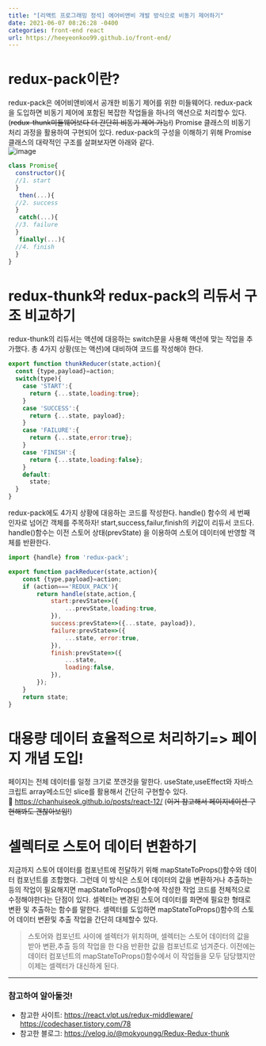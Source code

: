 ```yaml
---
title: "[리액트 프로그래밍 정석] 에어비앤비 개발 방식으로 비동기 제어하기"
date: 2021-06-07 08:26:28 -0400
categories: front-end react
url: https://heeyeonkoo99.github.io/front-end/
---
```

# redux-pack이란?
 redux-pack은 에어비앤비에서 공개한 비동기 제어를 위한 미들웨어다. redux-pack을 도입하면 비동기 제어에 포함된 복잡한 작업들을 하나의 액션으로 처리할수 있다. (~~redux-thunk미들웨어보다 더 간단히 비동기 제어 가능!~~)
Promise 클래스의 비동기 처리 과정을 활용하여 구현되어 있다. redux-pack의 구성을 이해하기 위해 Promise 클래스의 대략적인 구조를 살펴보자면 아래와 같다.     
![image](https://user-images.githubusercontent.com/68431716/120963621-dce8c500-c79c-11eb-87f6-be9d7a60aac6.png)



```javascript
class Promise{
  constructor(){
  //1. start
  }
   then(...){
  //2. success
  }
   catch(...){
  //3. failure
  }
   finally(...){
  //4. finish
  }
}
```

# redux-thunk와 redux-pack의 리듀서 구조 비교하기  
redux-thunk의 리듀서는 액션에 대응하는 switch문을 사용해 액션에 맞는 작업을 추가했다. 총 4가지 상황(또는 액션)에 대비하여 코드를 작성해야 한다.    
```javascript
export function thunkReducer(state,action){
  const {type,payload}=action;
  switch(type){
    case 'START':{
      return {...state,loading:true};
    }
    case 'SUCCESS':{
      return {...state, payload};
    }
    case 'FAILURE':{
      return {...state,error:true};
    }
    case 'FINISH':{
      return {...state,loading:false};
    }
    default:
      state;
  }
}
```    
redux-pack에도 4가지 상황에 대응하는 코드를 작성한다. handle() 함수의 세 번째 인자로 넘어간 객체를 주목하자! start,success,failur,finish의 키값이 리듀서 코드다. handle()함수는 이전 스토어 상태(prevState)
을 이용하여 스토어 데이터에 반영할 객체를 반환한다.      
```javascript
import {handle} from 'redux-pack';

export function packReducer(state,action){
    const {type,payload}=action;
    if (action==='REDUX_PACK'){
        return handle(state,action,{
            start:prevState=>({
                ...prevState,loading:true,
            }),
            success:prevState=>({...state, payload}),
            failure:prevState=>({
                ...state, error:true,
            }),
            finish:prevState=>({
                ...state,
                loading:false,
            }),
        });
    }
    return state;
}
```

# 대용량 데이터 효율적으로 처리하기=> 페이지 개념 도입!
페이지는 전체 데이터를 일정 크기로 쪼갠것을 말한다. useState,useEffect와 자바스크립트 array메소드인 slice를 활용해서 간단히 구현할수 있다.    
🐣 <https://chanhuiseok.github.io/posts/react-12/> (~~이거 참고해서 페이지네이션 구현해봐도 괜찮아보임!~~)


# 셀렉터로 스토어 데이터 변환하기
지금까지 스토어 데이터를 컴포넌트에 전달하기 위해 mapStateToProps()함수와 데이터 컴포넌트를 조합했다. 그런데 이 방식은 스토어 데이터의 값을 변환하거나 추출하는 등의 작업이 필요해지면 mapStateToProps()함수에
작성한 작업 코드를 전체적으로 수정해야한다는 단점이 있다. 셀렉터는 변경된 스토어 데이터를 화면에 필요한 형태로 변환 및 추출하는 함수를 말한다. 셀렉터를 도입하면 mapStateToProps()함수의 스토어 데이터 변환및
추출 작업을 간단히 대체할수 있다.     
> 스토어와 컴포넌트 사이에 셀렉터가 위치하며, 셀렉터는 스토어 데이터의 값을 받아 변환,추출 등의 작업을 한 다음 반환한 값을 컴포넌트로 넘겨준다. 이전에는 데이터 컴포넌트의 mapStateToProps()함수에서
> 이 작업들을 모두 담당했지만 이제는 셀렉터가 대신하게 된다. 



-------
### 참고하여 알아둘것!

* 참고한 사이트: <https://react.vlpt.us/redux-middleware/>     
                <https://codechaser.tistory.com/78>
* 참고한 블로그: <https://velog.io/@mokyoungg/Redux-Redux-thunk> 



[jekyll-docs]: https://jekyllrb.com/docs/home
[jekyll-gh]:   https://github.com/jekyll/jekyll
[jekyll-talk]: https://talk.jekyllrb.com/

